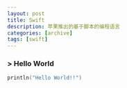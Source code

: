 ```yaml
---
layout: post
title: Swift
description: 苹果推出的基于脚本的编程语言
categories: [archive]
tags: [swift]
---
```


### > Hello World

```swift
println("Hello World!!")
```
